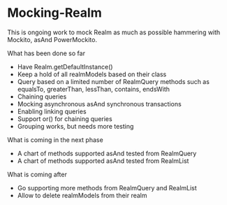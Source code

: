 # Mocking-Realm

This is ongoing work to mock Realm as much as possible hammering with Mockito, asAnd PowerMockito.

What has been done so far
- Have Realm.getDefaultInstance()
- Keep a hold of all realmModels based on their class
- Query based on a limited number of RealmQuery methods such as equalsTo, greaterThan, lessThan, contains, endsWith
- Chaining queries
- Mocking asynchronous asAnd synchronous transactions
- Enabling linking queries
- Support or() for chaining queries
- Grouping works, but needs more testing

What is coming in the next phase
- A chart of methods supported asAnd tested from RealmQuery
- A chart of methods supported asAnd tested from RealmList


What is coming after
- Go supporting more methods from RealmQuery and RealmList
- Allow to delete realmModels from their realm
